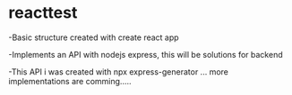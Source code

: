 # reacttest


-Basic structure created with create react app

-Implements an API with nodejs express, this will be solutions for backend
   
   -This API i was created with npx express-generator ...
more implementations are comming.....
